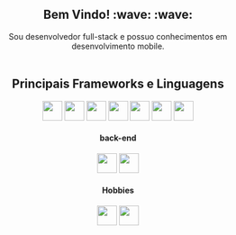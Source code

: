 <h2 align="center">Bem Vindo! :wave: :wave:</h2>

<p align="center">
Sou desenvolvedor full-stack e possuo conhecimentos em <br /> desenvolvimento mobile. <br /><br />
</p>

<h2 align="center">Principais Frameworks e Linguagens</h2>

<p align="center">
<img width="35" height="35" src="https://cdn.simpleicons.org/vue.js/41b883" />
<img width="35" height="35" src="https://cdn.simpleicons.org/sass/e608b" />
<img width="35" height="35" src="https://cdn.simpleicons.org/html5" />
<img width="35" height="35" src="https://cdn.simpleicons.org/css3" />
<img width="35" height="35" src="https://cdn.simpleicons.org/javascript" />
<img width="35" height="35" src="https://cdn.simpleicons.org/typescript" />
<img width="35" height="35" src="https://cdn.simpleicons.org/php" />
</p>

<h4 align="center">back-end</h4>
<p align="center">
<img width="35" height="35" src="https://cdn.simpleicons.org/laravel/e6442f" />
<img width="35" height="35" src="https://cdn.simpleicons.org/express/7ebf00" />
</p>

<h4 align="center">Hobbies</h4>
<p align="center">
<img width="35" height="35" src="https://cdn.simpleicons.org/c" />
<img width="35" height="35" src="https://cdn.simpleicons.org/python" />
</p>
